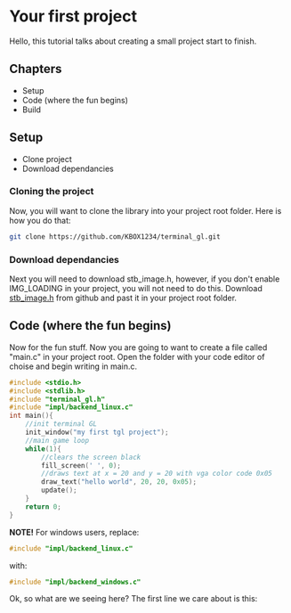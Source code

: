 # Your first project
Hello, this tutorial talks about creating a small project start to finish.

## Chapters
- Setup
- Code (where the fun begins)
- Build 


## Setup
- Clone project
- Download dependancies

### Cloning the project
Now, you will want to clone the library into your project root folder.
Here is how you do that:
```sh
git clone https://github.com/KBOX1234/terminal_gl.git 
```

### Download dependancies
Next you will need to download stb_image.h, however, if you don't enable IMG_LOADING in your project, you will not need to do this.
Download [stb_image.h](https://github.com/nothings/stb/blob/master/stb_image.h) from github and past it in your project root folder.

## Code (where the fun begins)
Now for the fun stuff.
Now you are going to want to create a file called "main.c" in your project root.
Open the folder with your code editor of choise and begin writing in main.c. 
```c
#include <stdio.h>
#include <stdlib.h>
#include "terminal_gl.h"
#include "impl/backend_linux.c"
int main(){
    //init terminal GL
    init_window("my first tgl project");
    //main game loop
    while(1){
        //clears the screen black
        fill_screen(' ', 0);
        //draws text at x = 20 and y = 20 with vga color code 0x05
        draw_text("hello world", 20, 20, 0x05);
        update();
    }
    return 0;
}
```
**NOTE!** For windows users, replace:
```c
#include "impl/backend_linux.c"
```
with:
```c
#include "impl/backend_windows.c"
```
Ok, so what are we seeing here?
The first line we care about is this:
```
